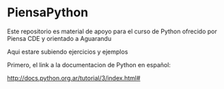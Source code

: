 # PiensaPython
Este repositorio es material de apoyo para el curso de Python ofrecido por Piensa CDE y orientado a Aguarandu

Aqui estare subiendo ejercicios y ejemplos

Primero, el link a la documentacion de Python en español:

http://docs.python.org.ar/tutorial/3/index.html#
